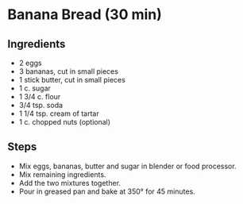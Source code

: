 # Banana Bread (30 min)
## Ingredients
- 2 eggs
- 3 bananas, cut in small pieces
- 1 stick butter, cut in small pieces
- 1 c. sugar
- 1 3/4 c. flour
- 3/4 tsp. soda
- 1 1/4 tsp. cream of tartar
- 1 c. chopped nuts (optional)

## Steps
- Mix eggs, bananas, butter and sugar in blender or food processor.
- Mix remaining ingredients.
- Add the two mixtures together.
- Pour in greased pan and bake at 350° for 45 minutes.